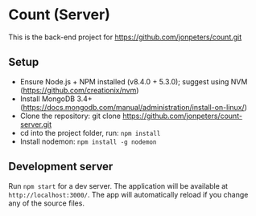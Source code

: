 # Count (Server)

This is the back-end project for https://github.com/jonpeters/count.git

## Setup

* Ensure Node.js + NPM installed (v8.4.0 + 5.3.0); suggest using NVM (https://github.com/creationix/nvm)
* Install MongoDB 3.4+ (https://docs.mongodb.com/manual/administration/install-on-linux/)
* Clone the repository: git clone https://github.com/jonpeters/count-server.git
* cd into the project folder, run: `npm install`
* Install nodemon: `npm install -g nodemon`

## Development server

Run `npm start` for a dev server. The application will be available at `http://localhost:3000/`. The app will automatically reload if you change any of the source files.
